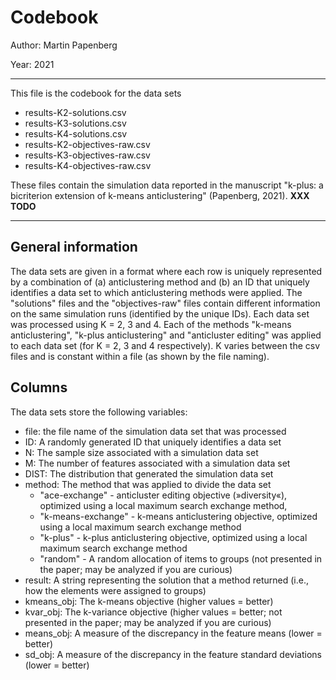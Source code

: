 
# Codebook

Author: Martin Papenberg

Year: 2021

---

This file is the codebook for the data sets 

- results-K2-solutions.csv
- results-K3-solutions.csv
- results-K4-solutions.csv
- results-K2-objectives-raw.csv
- results-K3-objectives-raw.csv
- results-K4-objectives-raw.csv

These files contain the simulation data reported in the manuscript "k-plus: a bicriterion extension of k-means anticlustering" (Papenberg, 2021). **XXX TODO**

--- 

## General information

The data sets are given in a format where each row is uniquely represented by a combination of (a) anticlustering method and (b) an ID that uniquely identifies a data set to which anticlustering methods were applied. The "solutions" files and the "objectives-raw" files contain different information on the same simulation runs (identified by the unique IDs). Each data set was processed using K = 2, 3 and 4. Each of the methods "k-means anticlustering", "k-plus anticlustering" and "anticluster editing" was applied to each data set (for K = 2, 3 and 4 respectively). K varies between the csv files and is constant within a file (as shown by the file naming).

## Columns

The data sets store the following variables:

- file: the file name of the simulation data set that was processed
- ID: A randomly generated ID that uniquely identifies a data set 
- N: The sample size associated with a simulation data set
- M: The number of features associated with a simulation data set
- DIST: The distribution that generated the simulation data set
- method: The method that was applied to divide the data set
    + "ace-exchange" - anticluster editing objective (»diversity«), optimized using a local maximum search exchange method, 
    + "k-means-exchange" - k-means anticlustering objective, optimized using a local maximum search exchange method
    + "k-plus" - k-plus anticlustering objective, optimized using a local maximum search exchange method
    + "random" - A random allocation of items to groups (not presented in the paper; may be analyzed if you are curious)
- result: A string representing the solution that a method returned (i.e., how the elements were assigned to groups)
- kmeans_obj: The k-means objective (higher values = better)
- kvar_obj: The k-variance objective (higher values = better; not presented in the paper; may be analyzed if you are curious)
- means_obj: A measure of the discrepancy in the feature means (lower = better)
- sd_obj: A measure of the discrepancy in the feature standard deviations (lower = better)
